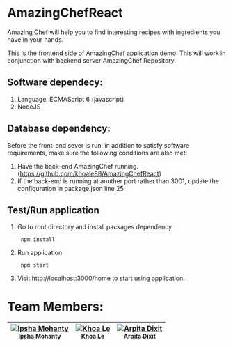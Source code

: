 # AmazingChefReact
Amazing Chef will help you to find interesting recipes with ingredients you have in your hands.

This is the frontend side of AmazingChef application demo. 
This will work in conjunction with backend server AmazingChef Repository.

## Software dependecy:
1. Language: ECMAScript 6 (javascript)
2. NodeJS

## Database dependency:
Before the front-end sever is run, in addition to satisfy software requirements, 
make sure the following conditions are also met:
1. Have the back-end AmazingChef running. (https://github.com/khoale88/AmazingChefReact)
2. If the back-end is running at another port rather than 3001, update the configuration in package.json line 25

## Test/Run application
1. Go to root directory and install packages dependency

        npm install
        
2. Run application
        
        npm start
        
3. Visit http://localhost:3000/home to start using application.

# Team Members:
| [![Ipsha Mohanty](https://avatars1.githubusercontent.com/u/22066710?v=4&s=400)<br /><sub>Ipsha Mohanty</sub>](https://github.com/ipsha1545)<br /> |  [![Khoa Le](https://avatars2.githubusercontent.com/u/21697893?v=3&s=400)<br /><sub>Khoa Le</sub>](https://github.com/khoale88)<br />| [![Arpita Dixit](https://avatars1.githubusercontent.com/u/21253852?v=4&s=400)<br /><sub>Arpita Dixit</sub>](https://github.com/ArpitaDixit)<br /> |
| :---: | :---: | :---: |